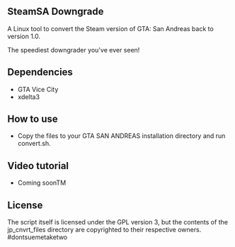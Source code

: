 ## SteamSA Downgrade
A Linux tool to convert the Steam version of GTA: San Andreas back to version 1.0.

The speediest downgrader you've ever seen!

## Dependencies
- GTA Vice City 
- xdelta3

## How to use
- Copy the files to your GTA SAN ANDREAS installation directory and run convert.sh.

## Video tutorial
- Coming soonTM

## License
The script itself is licensed under the GPL version 3, but the contents of the jp_cnvrt_files directory are copyrighted to their respective owners. #dontsuemetaketwo

